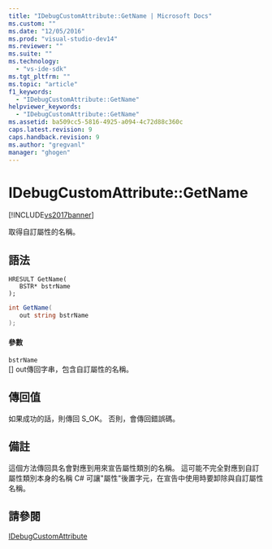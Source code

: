 ```yaml
---
title: "IDebugCustomAttribute::GetName | Microsoft Docs"
ms.custom: ""
ms.date: "12/05/2016"
ms.prod: "visual-studio-dev14"
ms.reviewer: ""
ms.suite: ""
ms.technology: 
  - "vs-ide-sdk"
ms.tgt_pltfrm: ""
ms.topic: "article"
f1_keywords: 
  - "IDebugCustomAttribute::GetName"
helpviewer_keywords: 
  - "IDebugCustomAttribute::GetName"
ms.assetid: ba509cc5-5816-4925-a094-4c72d88c360c
caps.latest.revision: 9
caps.handback.revision: 9
ms.author: "gregvanl"
manager: "ghogen"
---
```

# IDebugCustomAttribute::GetName
[!INCLUDE[vs2017banner](../../../code-quality/includes/vs2017banner.md)]

取得自訂屬性的名稱。  
  
## 語法  
  
```cpp#  
HRESULT GetName(   
   BSTR* bstrName  
);  
```  
  
```c#  
int GetName(  
   out string bstrName  
);  
```  
  
#### 參數  
 `bstrName`  
 \[\] out傳回字串，包含自訂屬性的名稱。  
  
## 傳回值  
 如果成功的話，則傳回 S\_OK。 否則，會傳回錯誤碼。  
  
## 備註  
 這個方法傳回具名會對應到用來宣告屬性類別的名稱。  這可能不完全對應到自訂屬性類別本身的名稱 C\# 可讓"屬性"後置字元，在宣告中使用時要卸除與自訂屬性名稱。  
  
## 請參閱  
 [IDebugCustomAttribute](../../../extensibility/debugger/reference/idebugcustomattribute.md)
